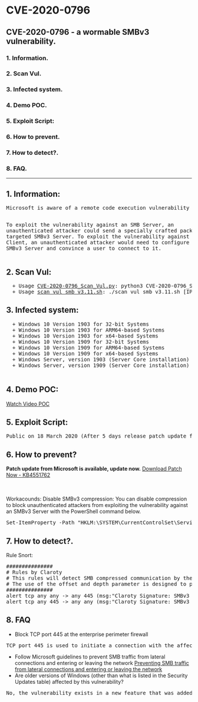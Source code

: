 # CVE-2020-0796
<h2>CVE-2020-0796 - a wormable SMBv3 vulnerability.</h2>

<h3>1. Information.</h3>
<h3>2. Scan Vul.</h3>
<h3>3. Infected system.</h3>
<h3>4. Demo POC.</h3>
<h3>5. Exploit Script:</h3>
<h3>6. How to prevent.</h3>
<h3>7. How to detect?.</h3>
<h3>8. FAQ.</h3>

<hr>

<h2>1. Information: </h2>
<pre>
Microsoft is aware of a remote code execution vulnerability in the way that the Microsoft Server Message Block 3.1.1 (SMBv3) protocol handles certain requests. An attacker who successfully exploited the vulnerability could gain the ability to execute code on the target SMB Server or SMB Client.

To exploit the vulnerability against an SMB Server, an unauthenticated attacker could send a specially crafted packet to a targeted SMBv3 Server. To exploit the vulnerability against an SMB Client, an unauthenticated attacker would need to configure a malicious SMBv3 Server and convince a user to connect to it.
</pre>

<h2>2. Scan Vul:</h2>
<pre>
  + Usage <a href='https://github.com/cve-2020-0796/cve-2020-0796/blob/master/CVE-2020-0796_Scan_Vul.py'>CVE-2020-0796_Scan_Vul.py</a>: python3 CVE-2020-0796_Scan_Vul.py [IP]
  + Usage <a href='https://github.com/cve-2020-0796/cve-2020-0796/blob/master/scan_vul_smb_v3.11.sh'>scan_vul_smb_v3.11.sh</a>: ./scan_vul_smb_v3.11.sh [IP]
</pre> 
<h2>3. Infected system:</h2>
<pre>
  + Windows 10 Version 1903 for 32-bit Systems
  + Windows 10 Version 1903 for ARM64-based Systems
  + Windows 10 Version 1903 for x64-based Systems
  + Windows 10 Version 1909 for 32-bit Systems
  + Windows 10 Version 1909 for ARM64-based Systems
  + Windows 10 Version 1909 for x64-based Systems
  + Windows Server, version 1903 (Server Core installation)
  + Windows Server, version 1909 (Server Core installation)
 </pre> 
<h2>4. Demo POC:</h2>
<a href="https://vimeo.com/397149983" target="_blank">Watch Video POC</a>

<h2>5. Exploit Script:</h2>
<pre>Public on 18 March 2020 (After 5 days release patch update from Vendor).</pre>

<h2>6. How to prevent?</h2>
  <b>Patch update from Microsoft is available, update now.</b>
  <a href="http://www.catalog.update.microsoft.com/Search.aspx?q=KB4551762">Download Patch Now - KB4551762</a>

  <br><br>Workacounds: Disable SMBv3 compression: You can disable compression to block unauthenticated attackers from exploiting the vulnerability against an SMBv3 Server with the   PowerShell command below.
<pre>
Set-ItemProperty -Path "HKLM:\SYSTEM\CurrentControlSet\Services\LanmanServer\Parameters" DisableCompression -Type DWORD -Value 1 -Force
</pre>

<h2>7. How to detect?.</h2>
Rule Snort:
<pre>
###############
# Rules by Claroty
# This rules will detect SMB compressed communication by the SMB protocol identifier. 
# The use of the offset and depth parameter is designed to prevent false positives and to allow the NetBios Layer
###############
alert tcp any any -> any 445 (msg:"Claroty Signature: SMBv3 Used with compression - Client to server"; content:"|fc 53 4d 42|"; offset: 0; depth: 10; sid:1000001; rev:1; reference:url,//blog.claroty.com/advisory-new-wormable-vulnerability-in-microsoft-smbv3;)
alert tcp any 445 -> any any (msg:"Claroty Signature: SMBv3 Used with compression - Server to client"; content:"|fc 53 4d 42|"; offset: 0; depth: 10; sid:1000002; rev:1; reference:url,//blog.claroty.com/advisory-new-wormable-vulnerability-in-microsoft-smbv3;)
</pre>

<h2>8. FAQ</h2>

  + Block TCP port 445 at the enterprise perimeter firewall
<pre>TCP port 445 is used to initiate a connection with the affected component. Blocking this port at the network perimeter firewall will help protect systems that are behind that firewall from attempts to exploit this vulnerability. This can help protect networks from attacks that originate outside the enterprise perimeter. Blocking the affected ports at the enterprise perimeter is the best defense to help avoid Internet-based attacks. However, systems could still be vulnerable to attacks from within their enterprise perimeter.</pre>
  + Follow Microsoft guidelines to prevent SMB traffic from lateral connections and entering or leaving the network
    <a href='https://support.microsoft.com/en-us/help/3185535/preventing-smb-traffic-from-lateral-connections'>Preventing SMB traffic from lateral connections and entering or leaving the network</a>
  + Are older versions of Windows (other than what is listed in the Security Updates table) affected by this vulnerability?
<pre>No, the vulnerability exists in a new feature that was added to Windows 10 version 1903. Older versions of Windows do not support SMBv3.1.1 compression.</pre>
